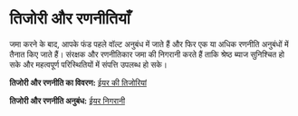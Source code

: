 # तिजोरी और रणनीतियाँ 

जमा करने के बाद, आपके फंड पहले वॉल्ट अनुबंध में जाते हैं और फिर एक या अधिक रणनीति अनुबंधों में तैनात किए जाते हैं। संरक्षक और रणनीतिकार जमा की निगरानी करते हैं ताकि श्रेष्ठ ब्याज सुनिश्चित हो सके और महत्वपूर्ण परिस्थितियों में संपत्ति उपलब्ध हो सके।

**तिजोरी और रणनीति का विवरण:** [ईयर की तिजोरियां](https://medium.com/yearn-state-of-the-vaults/the-vaults-at-yearn-9237905ffed3)

**तिजोरी और रणनीति अनुबंध:** [ईयर निगरानी](https://yearn.watch/)
